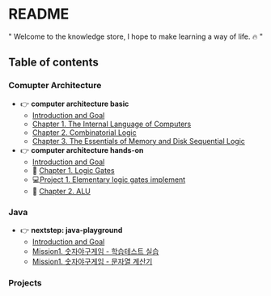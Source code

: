 # README

" Welcome to the knowledge store, I hope to make learning a way of life. :fire: "





## Table of contents




### Comupter Architecture

* :point_right: **computer architecture basic**
  * [Introduction and Goal](comupter-architecture/computer-architecture-scratch/)
  * [Chapter 1. The Internal Language of Computers](comupter-architecture/computer-architecture-scratch/section1.md)
  * [Chapter 2. Combinatorial Logic](comupter-architecture/computer-architecture-scratch/section2.md)
  * [Chapter 3. The Essentials of Memory and Disk Sequential Logic](comupter-architecture/computer-architecture-scratch/section3.md)
* :point_right: **computer architecture hands-on**
  * [Introduction and Goal](comupter-architecture/computer-architecture-hands-on/)
  * :pencil: [Chapter 1. Logic Gates](comupter-architecture/computer-architecture-hands-on/chapter1.md)
  * :computer:[Project 1. Elementary logic gates implement](comupter-architecture/computer-architecture-hands-on/project1.md)
  * :pencil: [Chapter 2. ALU](comupter-architecture/computer-architecture-hands-on/chapter2.md)

### Java

* :point_right: **nextstep: java-playground**
  * [Introduction and Goal](java/nextstep:java-playground/)
  * [Mission1. 숫자야구게임 - 학습테스트 실습](java/nextstep:java-playground/mission1-1.md)
  * [Mission1. 숫자야구게임 - 문자열 계산기](java/nextstep:java-playground/mission1-2.md)

### Projects
